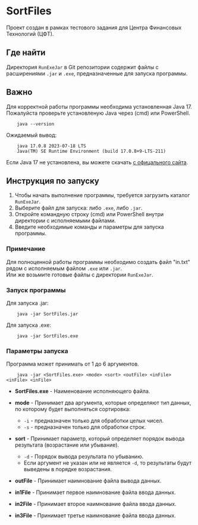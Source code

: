 # SortFiles

Проект создан в рамках тестового задания для Центра Финансовых Технологий (ЦФТ).

## Где найти

Директория `RunExeJar` в Git репозитории содержит файлы с расширениями `.jar` и `.exe`, предназначенные для запуска программы.

## Важно

Для корректной работы программы необходима установленная Java 17.  
Пожалуйста проверьте установленую Java через (cmd) или PowerShell.

```
    java --version
```

Ожидаемый вывод:
```
    java 17.0.8 2023-07-18 LTS
    Java(TM) SE Runtime Environment (build 17.0.8+9-LTS-211)
```

Если Java 17 не установлена, вы можете скачать [с офицального сайта](https://www.oracle.com/java/technologies/javase/jdk17-archive-downloads.html).

## Инструкция по запуску

1.  Чтобы начать выполнение программы, требуется загрузить каталог `RunExeJar`.
2.  Выберите файл для запуска: либо `.exe`, либо `.jar`.
3.  Откройте командную строку (cmd) или PowerShell внутри директории с исполняемыми файлами.
4.  Введите необходимые команды и параметры для запуска программы.

### Примечание

Для полноценной работы программы необходимо создать файл "in.txt" рядом с исполняемым файлом `.exe` или `.jar`.  
Или же возьмите готовые файлы с директории `RunExeJar`.

### Запуск программы

Для запуска .jar:

```
    java -jar SortFiles.jar 
```
Для запуска .exe:

```
    java -jar SortFiles.exe 
```

### Параметры запуска

Программа может принимать от 1 до 6 аргументов.

```
    java -jar <SortFiles.exe> <mode> <sort> <outFile> <inFile> <inFile> <inFile>
```
-  __SortFiles.exe__ - Наименование исполняющего файла.

-  __mode__ - Принимает два аргумента, которые определяют тип данных, по которому будет выполняться сортировка:
    - ```-i```  - предназначен только для обработки целых чисел.
    - ```-s```  - предназначен только для обработки строк.

-  __sort__ - Принимает параметр, который определяет порядок вывода результата (возрастание или убывание).
    - ```-d```  - Порядок вывода результата по убыванию.
    - Если аргумент не указан или не является ```-d```, то результаты будут выведены в порядке возрастания.

-  __outFile__ - Принимает наимнование файла вывода данных.
-  __in1File__ - Принимает первое наимнование файла ввода данных.
-  __in2File__ - Принимает второе наимнование файла ввода данных.
-  __in3File__ - Принимает третье наимнование файла ввода данных.

